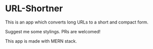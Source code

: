 # URL-Shortner

This is an app which converts long URLs to a short and compact form.

Suggest me some stylings. PRs are welcomed!

This app is made with MERN stack.